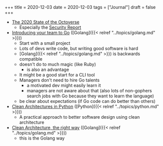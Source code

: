 +++
title = 2020-12-03
date = 2020-12-03
tags = ["Journal"]
draft = false
+++

-   [The 2020 State of the Octoverse](https://octoverse.github.com/)
    -   Especially the [Security Report](https://octoverse.github.com/static/2020-security-report.pdf)
-   [Introducing your team to Go](https://changelog.com/gotime/151) ([Golang]({{< relref "../topics/golang.md" >}}))
    -   Start with a small project
    -   Lots of devs write code, but writing good software is hard
    -   [Golang]({{< relref "../topics/golang.md" >}}) is backwards compatible
    -   doesn't do to much magic (like Ruby)
        -   is also an advantage
    -   It might be a good start for a CLI tool
    -   Managers don't need to hire Go talents
        -   a motivated dev might easily learn it
        -   managers are not aware about that (also lots of non-gophers search jobs with Go because they want to learn the language)
    -   be clear about expectations (if Go code can do better than others)
-   [Clean Architectures in Python](https://ep2020.europython.eu/media/conference/slides/9kugWub-clean-architectures-in-python.pdf) ([Python]({{< relref "../topics/python.md" >}}))
    -   A practical approach to better software design using clean architecture
-   [Clean Architecture, the right way](https://dev.to/l04db4l4nc3r/clean-architecture-the-right-way-1dfk) ([Golang]({{< relref "../topics/golang.md" >}}))
    -   this is the Golang way
